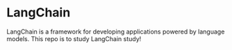 # LangChain
LangChain is a framework for developing applications powered by language models. This repo is to study LangChain study!
